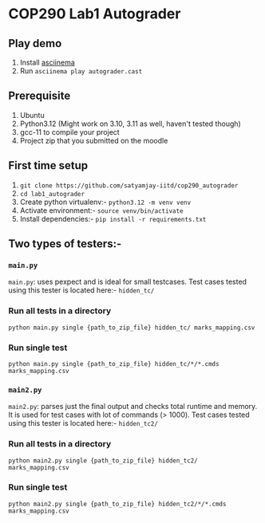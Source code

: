 # COP290 Lab1 Autograder

## Play demo
1. Install [asciinema](https://docs.asciinema.org/getting-started/)
2. Run `asciinema play autograder.cast`

## Prerequisite
1. Ubuntu
2. Python3.12 (Might work on 3.10, 3.11 as well, haven't tested though)
3. gcc-11 to compile your project
4. Project zip that you submitted on the moodle

## First time setup
1. `git clone https://github.com/satyamjay-iitd/cop290_autograder`
2. `cd lab1_autograder`
3. Create python virtualenv:- `python3.12 -m venv venv`
4. Activate environment:- `source venv/bin/activate`
5. Install dependencies:- `pip install -r requirements.txt`

## Two types of testers:-

### `main.py`
`main.py`: uses pexpect and is ideal for small testcases. Test cases tested using this
tester is located here:- `hidden_tc/`

### Run all tests in a directory
`python main.py single {path_to_zip_file} hidden_tc/ marks_mapping.csv`

### Run single test
`python main.py single {path_to_zip_file} hidden_tc/*/*.cmds marks_mapping.csv`


### `main2.py`
`main2.py`: parses just the final output and checks total runtime and memory. It is used for test
cases with lot of commands (> 1000).
Test cases tested using this tester is located here:- `hidden_tc2/`

### Run all tests in a directory
`python main2.py single {path_to_zip_file} hidden_tc2/ marks_mapping.csv`

### Run single test
`python main2.py single {path_to_zip_file} hidden_tc2/*/*.cmds marks_mapping.csv`
